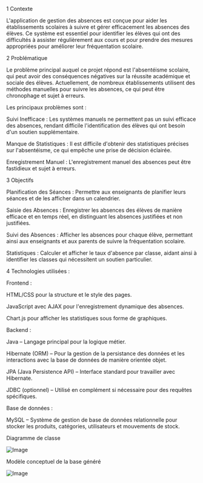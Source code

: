 1 Contexte

L'application de gestion des absences est conçue pour aider les établissements scolaires à suivre et gérer efficacement les absences des élèves. Ce système est essentiel pour identifier les élèves qui ont des difficultés à assister régulièrement aux cours et pour prendre des mesures appropriées pour améliorer leur fréquentation scolaire.

2 Problématique

Le problème principal auquel ce projet répond est l'absentéisme scolaire, qui peut avoir des conséquences négatives sur la réussite académique et sociale des élèves. Actuellement, de nombreux établissements utilisent des méthodes manuelles pour suivre les absences, ce qui peut être chronophage et sujet à erreurs.

Les principaux problèmes sont :

Suivi Inefficace : Les systèmes manuels ne permettent pas un suivi efficace des absences, rendant difficile l'identification des élèves qui ont besoin d'un soutien supplémentaire.

Manque de Statistiques : Il est difficile d'obtenir des statistiques précises sur l'absentéisme, ce qui empêche une prise de décision éclairée.

Enregistrement Manuel : L'enregistrement manuel des absences peut être fastidieux et sujet à erreurs.

3 Objectifs

Planification des Séances : Permettre aux enseignants de planifier leurs séances et de les afficher dans un calendrier.

Saisie des Absences : Enregistrer les absences des élèves de manière efficace et en temps réel, en distinguant les absences justifiées et non justifiées.

Suivi des Absences : Afficher les absences pour chaque élève, permettant ainsi aux enseignants et aux parents de suivre la fréquentation scolaire.

Statistiques : Calculer et afficher le taux d'absence par classe, aidant ainsi à identifier les classes qui nécessitent un soutien particulier.

4 Technologies utilisées :

 Frontend :
 
HTML/CSS pour la structure et le style des pages.

JavaScript avec AJAX pour l'enregistrement dynamique des absences.

Chart.js pour afficher les statistiques sous forme de graphiques.

Backend :

Java – Langage principal pour la logique métier.

Hibernate (ORM) – Pour la gestion de la persistance des données et les interactions avec la base de données de manière orientée objet.

JPA (Java Persistence API) – Interface standard pour travailler avec Hibernate.

JDBC (optionnel) – Utilisé en complément si nécessaire pour des requêtes spécifiques.

Base de données :

MySQL – Système de gestion de base de données relationnelle pour stocker les produits, catégories, utilisateurs et mouvements de stock.

Diagramme de classe 

![Image](https://github.com/user-attachments/assets/6e0ad84f-a544-4eab-a10d-91e18c89892f)

Modèle conceptuel de la base généré

![Image](https://github.com/user-attachments/assets/b81f8288-3075-4512-a61f-7b14a4c28da6)


